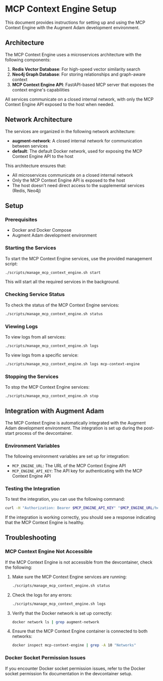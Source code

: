 # MCP Context Engine Setup

This document provides instructions for setting up and using the MCP Context Engine with the Augment Adam development environment.

## Architecture

The MCP Context Engine uses a microservices architecture with the following components:

1. **Redis Vector Database**: For high-speed vector similarity search
2. **Neo4j Graph Database**: For storing relationships and graph-aware context
3. **MCP Context Engine API**: FastAPI-based MCP server that exposes the context engine's capabilities

All services communicate on a closed internal network, with only the MCP Context Engine API exposed to the host when needed.

## Network Architecture

The services are organized in the following network architecture:

- **augment-network**: A closed internal network for communication between services
- **default**: The default Docker network, used for exposing the MCP Context Engine API to the host

This architecture ensures that:
- All microservices communicate on a closed internal network
- Only the MCP Context Engine API is exposed to the host
- The host doesn't need direct access to the supplemental services (Redis, Neo4j)

## Setup

### Prerequisites

- Docker and Docker Compose
- Augment Adam development environment

### Starting the Services

To start the MCP Context Engine services, use the provided management script:

```bash
./scripts/manage_mcp_context_engine.sh start
```

This will start all the required services in the background.

### Checking Service Status

To check the status of the MCP Context Engine services:

```bash
./scripts/manage_mcp_context_engine.sh status
```

### Viewing Logs

To view logs from all services:

```bash
./scripts/manage_mcp_context_engine.sh logs
```

To view logs from a specific service:

```bash
./scripts/manage_mcp_context_engine.sh logs mcp-context-engine
```

### Stopping the Services

To stop the MCP Context Engine services:

```bash
./scripts/manage_mcp_context_engine.sh stop
```

## Integration with Augment Adam

The MCP Context Engine is automatically integrated with the Augment Adam development environment. The integration is set up during the post-start process of the devcontainer.

### Environment Variables

The following environment variables are set up for integration:

- `MCP_ENGINE_URL`: The URL of the MCP Context Engine API
- `MCP_ENGINE_API_KEY`: The API key for authenticating with the MCP Context Engine API

### Testing the Integration

To test the integration, you can use the following command:

```bash
curl -H "Authorization: Bearer $MCP_ENGINE_API_KEY" "$MCP_ENGINE_URL/health"
```

If the integration is working correctly, you should see a response indicating that the MCP Context Engine is healthy.

## Troubleshooting

### MCP Context Engine Not Accessible

If the MCP Context Engine is not accessible from the devcontainer, check the following:

1. Make sure the MCP Context Engine services are running:
   ```bash
   ./scripts/manage_mcp_context_engine.sh status
   ```

2. Check the logs for any errors:
   ```bash
   ./scripts/manage_mcp_context_engine.sh logs
   ```

3. Verify that the Docker network is set up correctly:
   ```bash
   docker network ls | grep augment-network
   ```

4. Ensure that the MCP Context Engine container is connected to both networks:
   ```bash
   docker inspect mcp-context-engine | grep -A 10 "Networks"
   ```

### Docker Socket Permission Issues

If you encounter Docker socket permission issues, refer to the Docker socket permission fix documentation in the devcontainer setup.
